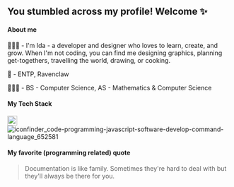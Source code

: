 ##  You stumbled across my profile! Welcome ✨

#### About me 
👩🏻‍💻 - I'm Ida - a developer and designer who loves to learn, create, and grow. When I'm not coding, you can find me designing graphics, planning get-togethers, travelling the world, drawing, or cooking.

🌸 - ENTP, Ravenclaw

👩🏻‍🎓 - BS - Computer Science, AS - Mathematics & Computer Science

#### My Tech Stack

<img align="left" alt="Adarshreddyash | Twitter" width="22px" src="https://cdn.jsdelivr.net/npm/simple-icons@v3/icons/twitter.svg" />

![iconfinder_code-programming-javascript-software-develop-command-language_652581](https://user-images.githubusercontent.com/36140849/97772202-01433b80-1b02-11eb-9c52-579895a18ad1.png)


#### My favorite (programming related) quote 
> Documentation is like family. Sometimes they're hard to deal with but they'll always be there for you.





